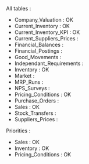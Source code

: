All tables :
- Company_Valuation         :   OK
- Current_Inventory         :   OK
- Current_Inventory_KPI     :   OK
- Current_Suppliers_Prices  :
- Financial_Balances        :
- Financial_Postings        :
- Good_Movements            :
- Independant_Requirements  :
- Inventory                 :   OK
- Market                    :
- MRP_Runs                  :
- NPS_Surveys               :
- Pricing_Conditions        :   OK
- Purchase_Orders           :
- Sales                     :   OK
- Stock_Transfers           :
- Suppliers_Prices          :

Priorities :
- Sales                     :   OK
- Inventory                 :   OK 
- Pricing_Conditions        :   OK